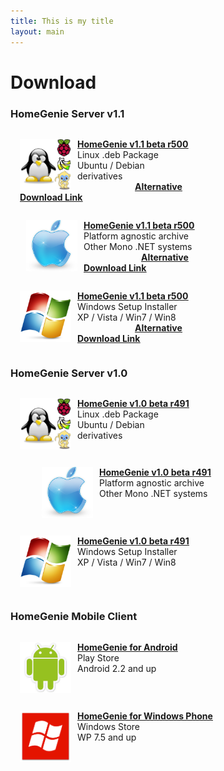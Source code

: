 ```yaml
---
title: This is my title
layout: main
---
```


# Download

### HomeGenie Server v1.1

<p style="float:left;text-wrap:no-wrap;margin-left:15px">
    <img src="images/logos/luxicon.png" alt="" style="margin-right:10px" align="left" width="82" align="left">
    <a title="HomeGenie for Debian Linux" href="https://sourceforge.net/projects/homegenie/files/homegenie-beta_1.1.r500_all.deb/download"> <strong style="text-decoration: underline;">HomeGenie v1.1 beta r500</strong> </a>
    <br>
    Linux .deb Package
    <br>
    Ubuntu / Debian derivatives
    <br>
    <a title="HomeGenie for Debian Linux" href="https://github.com/genielabs/HomeGenie/releases/download/v1.1-beta.500/homegenie-beta_1.1.r500_all.deb"> <strong style="text-decoration: underline;margin-left:92px">Alternative Download Link</strong> </a>
</p>
<p style="float:left;text-wrap:no-wrap;margin-left:25px">
    <img src="images/logos/macicon.png" alt="" style="margin-right:10px" align="left" width="82" align="left">
    <a title="Download HomeGenie platform agnostic archive" href="https://sourceforge.net/projects/homegenie/files/homegenie_1_1_beta_r500.tgz/download"> <strong style="text-decoration: underline;">HomeGenie v1.1 beta r500</strong> </a>
    <br>
    Platform agnostic archive
    <br>
    Other Mono .NET systems
    <br>
    <a title="Download HomeGenie platform agnostic archive" href="https://github.com/genielabs/HomeGenie/releases/download/v1.1-beta.500/homegenie_1_1_beta_r500.tgz"> <strong style="text-decoration: underline;margin-left:92px;">Alternative Download Link</strong> </a>
</p>
<p style="float:left;text-wrap:no-wrap;margin-left:15px">
    <img src="images/logos/winicon.png" alt="" style="margin-right:10px" width="82" align="left">
    <a target="_top" title="Download HomeGenie for Windows" href="https://sourceforge.net/projects/homegenie/files/HomeGenie_1_1_beta_r500.exe/download"> <strong style="text-decoration: underline;">HomeGenie v1.1 beta r500</strong> </a>
    <br>
    Windows Setup Installer
    <br>
    XP / Vista / Win7 / Win8
    <br>
    <a target="_top" title="Download HomeGenie for Windows" href="https://github.com/genielabs/HomeGenie/releases/download/v1.1-beta.500/HomeGenie_1_1_beta_r500.exe"> <strong style="text-decoration: underline;margin-left:92px;">Alternative Download Link</strong> </a>
</p>

<br clear="all"/>

### HomeGenie Server v1.0

<p style="float:left;text-wrap:no-wrap;margin-left:15px">
    <img src="images/logos/luxicon.png" alt="" style="margin-right:10px" width="82" align="left">
    <a title="HomeGenie for Debian Linux" href="https://sourceforge.net/projects/homegenie/files/homegenie-beta_1.00.r491_all.deb/download"> <strong style="text-decoration: underline;">HomeGenie v1.0 beta r491</strong> </a>
    <br>
    Linux .deb Package
    <br>
    Ubuntu / Debian derivatives
</p>
<p style="float:left;text-wrap:no-wrap;margin-left:50px">
    <img src="images/logos/macicon.png" alt="" style="margin-right:10px" width="82" align="left">
    <a title="Download HomeGenie platform agnostic archive" href="https://sourceforge.net/projects/homegenie/files/homegenie_1_00_beta_r491.tgz/download"> <strong style="text-decoration: underline;">HomeGenie v1.0 beta r491</strong> </a>
    <br>
    Platform agnostic archive
    <br>
    Other Mono .NET systems
</p>
<p style="float:left;text-wrap:no-wrap;margin-left:15px">
    <img src="images/logos/winicon.png" alt="" style="margin-right:10px" width="82" align="left">
    <a target="_top" title="Download HomeGenie for Windows" href="https://sourceforge.net/projects/homegenie/files/HomeGenie_1_00_beta_r491.exe/download"> <strong style="text-decoration: underline;">HomeGenie v1.0 beta r491</strong> </a>
    <br>
    Windows Setup Installer
    <br>
    XP / Vista / Win7 / Win8
</p>

<br clear="all">

<!--p style="float:left;text-wrap:no-wrap;margin-left:15px">
    <img src="images/logos/bug.png" alt="" style="margin-right:10px" align="left" width="82">
    <a title="Download latest HomeGenie testing package" href="http://sourceforge.net/projects/homegenie/files/testing">
        <strong style="text-decoration: underline;">HomeGenie 1.00 beta rev. 488</strong>
    </a>
    <br>
    .deb and .tgz packages<br />
    Latest <span style="font-weight: bold">testing</span> build
</p>
<br clear="all" /-->



### HomeGenie Mobile Client

<p style="float:left;text-wrap:no-wrap;margin-left:15px;">
    <img src="images/logos/android_logo.png" alt="" style="margin-right:10px" width="82" align="left">
    <a title="HomeGenie client for Android" href="https://play.google.com/store/apps/details?id=com.glabs.homegenie"> <strong style="text-decoration: underline;">HomeGenie for Android</strong> </a>
    <br>
    Play Store
    <br>
    Android 2.2 and up
</p>
<p style="float:left;text-wrap:no-wrap;margin-left:15px;">
    <img src="images/logos/wp_logo.png" alt="" style="margin-right:10px" width="82" align="left">
    <a title="HomeGenie client for Windows Phone" href="http://www.windowsphone.com/en-us/store/app/homegenie/b3bff0d6-f65a-4ce5-93f7-7be68d4849f3"> <strong style="text-decoration: underline;">HomeGenie for Windows Phone</strong> </a>
    <br>
    Windows Store
    <br>
    WP 7.5 and up
</p>
